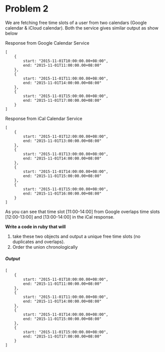 Problem 2
===
We are fetching free time slots of a user from two calendars (Google calendar & iCloud calendar). Both the service gives similar output as show below

Response from Google Calendar Service

```
[
	{
		start: "2015-11-01T10:00:00.00+08:00",
		end: "2015-11-01T11:00:00.00+08:00"
	},
	{
		start: "2015-11-01T11:00:00.00+08:00",
		end: "2015-11-01T14:00:00.00+08:00"
	},
	{
		start: "2015-11-01T15:00:00.00+08:00",
		end: "2015-11-01T17:00:00.00+08:00"
	}
]
```

Response from iCal Calendar Service

```
[
	{
		start: "2015-11-01T12:00:00.00+08:00",
		end: "2015-11-01T13:00:00.00+08:00"
	},
	{
		start: "2015-11-01T13:00:00.00+08:00",
		end: "2015-11-01T14:00:00.00+08:00"
	},
	{
		start: "2015-11-01T14:00:00.00+08:00",
		end: "2015-11-01T15:00:00.00+08:00"
	},
	{
		start: "2015-11-01T15:00:00.00+08:00",
		end: "2015-11-01T16:00:00.00+08:00"
	}
]
```

As you can see that time slot [11:00-14:00] from Google overlaps time slots [12:00-13:00] and [13:00-14:00] in the iCal response.

**Write a code in ruby that will**

1. take these two objects and output a unique free time slots (no duplicates and overlaps).
2. Order the union chronologically

##### Output

```
[
	{
		start: "2015-11-01T10:00:00.00+08:00",
		end: "2015-11-01T11:00:00.00+08:00"
	},
	{
		start: "2015-11-01T11:00:00.00+08:00",
		end: "2015-11-01T14:00:00.00+08:00"
	},
	{
		start: "2015-11-01T14:00:00.00+08:00",
		end: "2015-11-01T15:00:00.00+08:00"
	},
	{
		start: "2015-11-01T15:00:00.00+08:00",
		end: "2015-11-01T17:00:00.00+08:00"
	}
]
```
